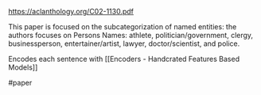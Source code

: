https://aclanthology.org/C02-1130.pdf

This paper is focused on the subcategorization of named entities: the authors focuses on Persons Names: athlete, politician/government, clergy, businessperson, entertainer/artist, lawyer, doctor/scientist, and police.

Encodes each sentence with [[Encoders - Handcrated Features  Based Models]]

#paper